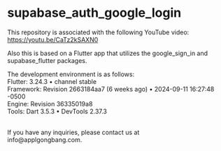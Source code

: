 # supabase_auth_google_login

This repository is associated with the following YouTube video:<br>
https://youtu.be/CaTz2kSAXN0



Also this is based on a Flutter app that utilizes the google_sign_in and supabase_flutter packages.
<br>

The development environment is as follows:<br>
Flutter: 3.24.3 • channel stable<br>
Framework: Revision 2663184aa7 (6 weeks ago) • 2024-09-11 16:27:48 -0500<br>
Engine: Revision 36335019a8<br>
Tools: Dart 3.5.3 • DevTools 2.37.3<br>

<br>
If you have any inquiries, please contact us at<br>
info@applgongbang.com.
